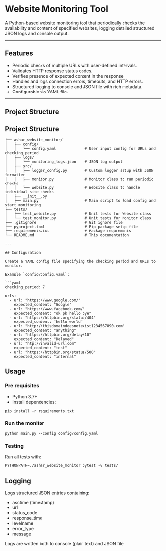 # Website Monitoring Tool

A Python-based website monitoring tool that periodically checks the availability and content of specified websites, logging detailed structured JSON logs and console output.

---

## Features

- Periodic checks of multiple URLs with user-defined intervals.
- Validates HTTP response status codes.
- Verifies presence of expected content in the response.
- Handles and logs connection errors, timeouts, and HTTP errors.
- Structured logging to console and JSON file with rich metadata.
- Configurable via YAML file.

---
## Project Structure

## Project Structure

```text
├── ashar_website_monitor/
│   ├── config/
│   │   └── config.yaml             # User input config for URLs and checking period
│   ├── logs/
│   │   └── monitoring_logs.json    # JSON log output
│   ├── src/
│   │   ├── logger_config.py        # Custom logger setup with JSON formatter
│   │   ├── monitor.py              # Monitor class to run periodic checks
│   │   └── website.py              # Website class to handle individual site checks
│   ├── __init__.py
│   ├── main.py                     # Main script to load config and start monitoring
├── tests/
│   ├── test_website.py             # Unit tests for Website class
│   └── test_monitor.py             # Unit tests for Monitor class
├── .gitignore                      # Git ignore file
├── pyproject.toml                  # Pip package setup file
├── requirements.txt                # Package requrements
└── README.md                       # This documentation

---

## Configuration

Create a YAML config file specifying the checking period and URLs to monitor.

Example `config/config.yaml`:

```yaml
checking_period: 7

urls:
  - url: "https://www.google.com/"
    expected_content: "Google"
  - url: "https://www.facebook.com/"
    expected_content: "ok pk hello bye"
  - url: "https://httpbin.org/status/404"
    expected_content: "hello world"
  - url: "http://thisdomaindoesnotexist1234567890.com"
    expected_content: "anything"
  - url: "https://httpbin.org/delay/10"
    expected_content: "Delayed"
  - url: "htp://invalid-url.com"
    expected_content: "test"
  - url: "https://httpbin.org/status/500"
    expected_content: "internal"
```

## Usage

### Pre requisites

- Python 3.7+
- Install dependencies:

```
pip install -r requirements.txt
```

### Run the monitor

```
python main.py --config config/config.yaml
```

### Testing

Run all tests with:

```
PYTHONPATH=./ashar_website_monitor pytest -v tests/
```


## Logging

Logs structured JSON entries containing:

- asctime (timestamp)
- url
- status_code
- response_time
- levelname
- error_type
- message

Logs are written both to console (plain text) and JSON file.


